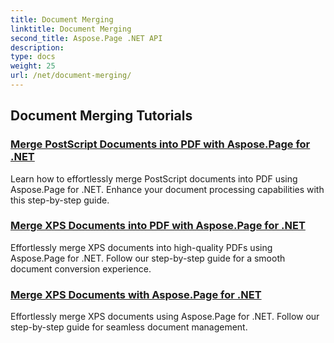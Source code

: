 ```yaml
---
title: Document Merging
linktitle: Document Merging
second_title: Aspose.Page .NET API
description: 
type: docs
weight: 25
url: /net/document-merging/
---
```


## Document Merging Tutorials
### [Merge PostScript Documents into PDF with Aspose.Page for .NET](./merge-postscript-documents-into-pdf/)
Learn how to effortlessly merge PostScript documents into PDF using Aspose.Page for .NET. Enhance your document processing capabilities with this step-by-step guide.
### [Merge XPS Documents into PDF with Aspose.Page for .NET](./merge-xps-documents-into-pdf/)
Effortlessly merge XPS documents into high-quality PDFs using Aspose.Page for .NET. Follow our step-by-step guide for a smooth document conversion experience.
### [Merge XPS Documents with Aspose.Page for .NET](./merge-xps-documents/)
Effortlessly merge XPS documents using Aspose.Page for .NET. Follow our step-by-step guide for seamless document management.